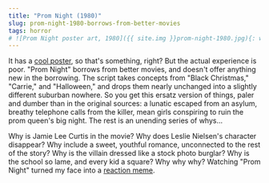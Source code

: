 ```yaml
---
title: "Prom Night (1980)"
slug: prom-night-1980-borrows-from-better-movies
tags: horror
# ![Prom Night poster art, 1980]({{ site.img }}prom-night-1980.jpg){: width="220" .top .right .tilt .pull }
---
```


It has a [cool poster](https://duckduckgo.com/?q=Prom+Night+1980+original+movie+poster&iax=images&ia=images), so that's something, right? But the actual experience is poor. "Prom Night" borrows from better movies, and doesn't offer anything new in the borrowing. The script takes concepts from "Black Christmas," "Carrie," and "Halloween," and drops them nearly unchanged into a slightly different suburban nowhere. So you get this ersatz version of things, paler and dumber than in the original sources: a lunatic escaped from an asylum, breathy telephone calls from the killer, mean girls conspiring to ruin the prom queen's big night. The rest is an unending series of whys...

<!--more-->

Why is Jamie Lee Curtis in the movie? Why does Leslie Nielsen's character disappear? Why include a sweet, youthful romance, unconnected to the rest of the story? Why is the villain dressed like a stock photo burglar? Why is the school so lame, and every kid a square? Why why why? Watching "Prom Night" turned my face into a [reaction meme](https://duckduckgo.com/?q=Confused+Reporter+Jonathan+Swan&iax=images&ia=images).

